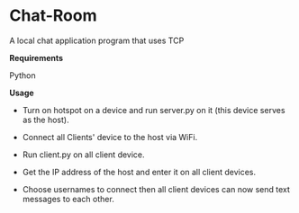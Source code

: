 # Chat-Room

A local chat application program that uses TCP

**Requirements**

Python

**Usage**

- Turn on hotspot on a device and run server.py on it (this device serves as the host).

- Connect all Clients' device to the host via WiFi.

- Run client.py on all client device.

- Get the IP address of the host and enter it on all client devices.

- Choose usernames to connect then all client devices can now send text messages to each other.
